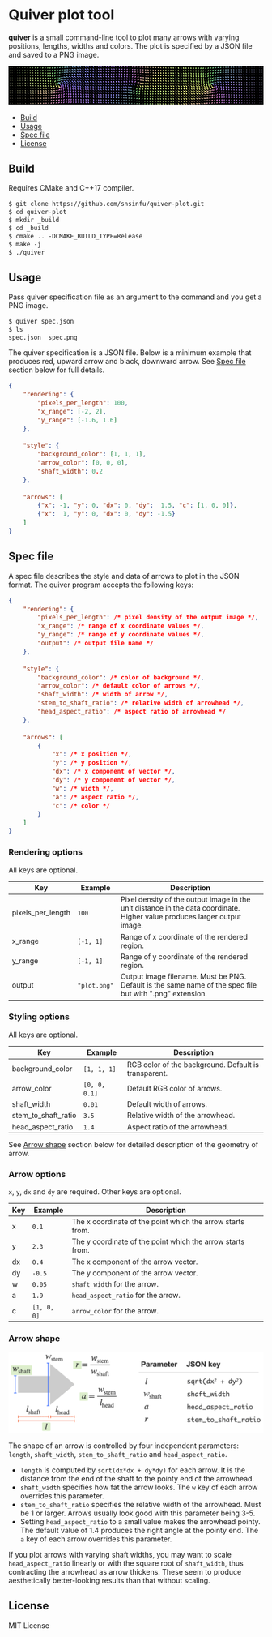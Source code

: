 # Quiver plot tool

**quiver** is a small command-line tool to plot many arrows with varying
positions, lengths, widths and colors. The plot is specified by a JSON file
and saved to a PNG image.

![arrows](doc/sample_3.png)

- [Build](#build)
- [Usage](#usage)
- [Spec file](#spec-file)
- [License](#license)


## Build

Requires CMake and C++17 compiler.

```console
$ git clone https://github.com/snsinfu/quiver-plot.git
$ cd quiver-plot
$ mkdir _build
$ cd _build
$ cmake .. -DCMAKE_BUILD_TYPE=Release
$ make -j
$ ./quiver
```


## Usage

Pass quiver specification file as an argument to the command and you get a
PNG image.

```console
$ quiver spec.json
$ ls
spec.json  spec.png
```

The quiver specification is a JSON file. Below is a minimum example that
produces red, upward arrow and black, downward arrow. See [Spec file](#spec-file)
section below for full details.

```json
{
    "rendering": {
        "pixels_per_length": 100,
        "x_range": [-2, 2],
        "y_range": [-1.6, 1.6]
    },

    "style": {
        "background_color": [1, 1, 1],
        "arrow_color": [0, 0, 0],
        "shaft_width": 0.2
    },

    "arrows": [
        {"x": -1, "y": 0, "dx": 0, "dy":  1.5, "c": [1, 0, 0]},
        {"x":  1, "y": 0, "dx": 0, "dy": -1.5}
    ]
}
```


## Spec file

A spec file describes the style and data of arrows to plot in the JSON format.
The quiver program accepts the following keys:

```json
{
    "rendering": {
        "pixels_per_length": /* pixel density of the output image */,
        "x_range": /* range of x coordinate values */,
        "y_range": /* range of y coordinate values */,
        "output": /* output file name */
    },

    "style": {
        "background_color": /* color of background */,
        "arrow_color": /* default color of arrows */,
        "shaft_width": /* width of arrow */,
        "stem_to_shaft_ratio": /* relative width of arrowhead */,
        "head_aspect_ratio": /* aspect ratio of arrowhead */
    },

    "arrows": [
        {
            "x": /* x position */,
            "y": /* y position */,
            "dx": /* x component of vector */,
            "dy": /* y component of vector */,
            "w": /* width */,
            "a": /* aspect ratio */,
            "c": /* color */ 
        }
    ]
}
```

### Rendering options

All keys are optional.

| Key               | Example      | Description |
|-------------------|--------------|-------------|
| pixels_per_length | `100`        | Pixel density of the output image in the unit distance in the data coordinate. Higher value produces larger output image. |
| x_range           | `[-1, 1]`    | Range of x coordinate of the rendered region. |
| y_range           | `[-1, 1]`    | Range of y coordinate of the rendered region. |
| output            | `"plot.png"` | Output image filename. Must be PNG. Default is the same name of the spec file but with ".png" extension. |

### Styling options

All keys are optional.

| Key                 | Example       | Description |
|---------------------|---------------|-------------|
| background_color    | `[1, 1, 1]`   | RGB color of the background. Default is transparent. |
| arrow_color         | `[0, 0, 0.1]` | Default RGB color of arrows. |
| shaft_width         | `0.01`        | Default width of arrows. |
| stem_to_shaft_ratio | `3.5`         | Relative width of the arrowhead. |
| head_aspect_ratio   | `1.4`         | Aspect ratio of the arrowhead. |

See [Arrow shape](#arrow-shape) section below for detailed description of the
geometry of arrow.

### Arrow options

`x`, `y`, `dx` and `dy` are required. Other keys are optional.

| Key | Example       | Description |
|-----|---------------|-------------|
| x   | `0.1`         | The x coordinate of the point which the arrow starts from. |
| y   | `2.3`         | The y coordinate of the point which the arrow starts from. |
| dx  | `0.4`         | The x component of the arrow vector. |
| dy  | `-0.5`        | The y component of the arrow vector. |
| w   | `0.05`        | `shaft_width` for the arrow. |
| a   | `1.9`         | `head_aspect_ratio` for the arrow. |
| c   | `[1, 0, 0]`   | `arrow_color` for the arrow. |


### Arrow shape

![Geometry of an arrow](doc/arrow_geometry.png)

The shape of an arrow is controlled by four independent parameters: `length`,
`shaft_width`, `stem_to_shaft_ratio` and `head_aspect_ratio`.

- `length` is computed by `sqrt(dx*dx + dy*dy)` for each arrow. It is the
  distance from the end of the shaft to the pointy end of the arrowhead.
- `shaft_width` specifies how fat the arrow looks. The `w` key of each arrow
  overrides this parameter.
- `stem_to_shaft_ratio` specifies the relative width of the arrowhead. Must
  be 1 or larger. Arrows usually look good with this parameter being 3-5.
- Setting `head_aspect_ratio` to a small value makes the arrowhead pointy.
  The default value of 1.4 produces the right angle at the pointy end. The
  `a` key of each arrow overrides this parameter.

If you plot arrows with varying shaft widths, you may want to scale
`head_aspect_ratio` linearly or with the square root of `shaft_width`,
thus contracting the arrowhead as arrow thickens. These seem to produce
aesthetically better-looking results than that without scaling.


## License

MIT License
